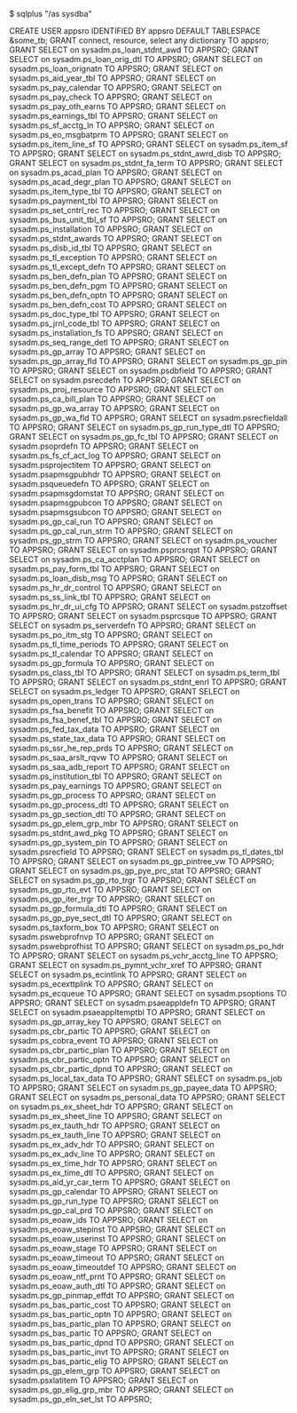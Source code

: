 $ sqlplus "/as sysdba"

CREATE USER appsro IDENTIFIED BY appsro DEFAULT TABLESPACE &some_tb;
GRANT connect, resource, select any dictionary TO appsro;
GRANT SELECT on sysadm.ps_loan_stdnt_awd TO APPSRO;
GRANT SELECT on sysadm.ps_loan_orig_dtl TO APPSRO;
GRANT SELECT on sysadm.ps_loan_orignatn TO APPSRO;
GRANT SELECT on sysadm.ps_aid_year_tbl TO APPSRO;
GRANT SELECT on sysadm.ps_pay_calendar TO APPSRO;
GRANT SELECT on sysadm.ps_pay_check TO APPSRO;
GRANT SELECT on sysadm.ps_pay_oth_earns TO APPSRO;
GRANT SELECT on sysadm.ps_earnings_tbl TO APPSRO;
GRANT SELECT on sysadm.ps_sf_acctg_ln TO APPSRO;
GRANT SELECT on sysadm.ps_eo_msgbatprm TO APPSRO;
GRANT SELECT on sysadm.ps_item_line_sf TO APPSRO;
GRANT SELECT on sysadm.ps_item_sf TO APPSRO;
GRANT SELECT on sysadm.ps_stdnt_awrd_disb TO APPSRO;
GRANT SELECT on sysadm.ps_stdnt_fa_term TO APPSRO;
GRANT SELECT on sysadm.ps_acad_plan TO APPSRO;
GRANT SELECT on sysadm.ps_acad_degr_plan TO APPSRO;
GRANT SELECT on sysadm.ps_item_type_tbl TO APPSRO;
GRANT SELECT on sysadm.ps_payment_tbl TO APPSRO;
GRANT SELECT on sysadm.ps_set_cntrl_rec TO APPSRO;
GRANT SELECT on sysadm.ps_bus_unit_tbl_sf TO APPSRO;
GRANT SELECT on sysadm.ps_installation TO APPSRO;
GRANT SELECT on sysadm.ps_stdnt_awards TO APPSRO;
GRANT SELECT on sysadm.ps_disb_id_tbl TO APPSRO;
GRANT SELECT on sysadm.ps_tl_exception TO APPSRO;
GRANT SELECT on sysadm.ps_tl_except_defn TO APPSRO;
GRANT SELECT on sysadm.ps_ben_defn_plan TO APPSRO;
GRANT SELECT on sysadm.ps_ben_defn_pgm TO APPSRO;
GRANT SELECT on sysadm.ps_ben_defn_optn TO APPSRO;
GRANT SELECT on sysadm.ps_ben_defn_cost TO APPSRO;
GRANT SELECT on sysadm.ps_doc_type_tbl TO APPSRO;
GRANT SELECT on sysadm.ps_jrnl_code_tbl TO APPSRO;
GRANT SELECT on sysadm.ps_installation_fs TO APPSRO;
GRANT SELECT on sysadm.ps_seq_range_detl TO APPSRO;
GRANT SELECT on sysadm.ps_gp_array TO APPSRO;
GRANT SELECT on sysadm.ps_gp_array_fld TO APPSRO;
GRANT SELECT on sysadm.ps_gp_pin TO APPSRO;
GRANT SELECT on sysadm.psdbfield TO APPSRO;
GRANT SELECT on sysadm.psrecdefn TO APPSRO;
GRANT SELECT on sysadm.ps_proj_resource TO APPSRO;
GRANT SELECT on sysadm.ps_ca_bill_plan TO APPSRO;
GRANT SELECT on sysadm.ps_gp_wa_array TO APPSRO;
GRANT SELECT on sysadm.ps_gp_wa_fld TO APPSRO;
GRANT SELECT on sysadm.psrecfieldall TO APPSRO;
GRANT SELECT on sysadm.ps_gp_run_type_dtl TO APPSRO;
GRANT SELECT on sysadm.ps_gp_fc_tbl TO APPSRO;
GRANT SELECT on sysadm.psoprdefn TO APPSRO;
GRANT SELECT on sysadm.ps_fs_cf_act_log TO APPSRO;
GRANT SELECT on sysadm.psprojectitem TO APPSRO;
GRANT SELECT on sysadm.psapmsgpubhdr TO APPSRO;
GRANT SELECT on sysadm.psqueuedefn TO APPSRO;
GRANT SELECT on sysadm.psapmsgdomstat TO APPSRO;
GRANT SELECT on sysadm.psapmsgpubcon TO APPSRO;
GRANT SELECT on sysadm.psapmsgsubcon TO APPSRO;
GRANT SELECT on sysadm.ps_gp_cal_run TO APPSRO;
GRANT SELECT on sysadm.ps_gp_cal_run_strm TO APPSRO;
GRANT SELECT on sysadm.ps_gp_strm TO APPSRO;
GRANT SELECT on sysadm.ps_voucher TO APPSRO;
GRANT SELECT on sysadm.psprcsrqst TO APPSRO;
GRANT SELECT on sysadm.ps_ca_acctplan TO APPSRO;
GRANT SELECT on sysadm.ps_pay_form_tbl TO APPSRO;
GRANT SELECT on sysadm.ps_loan_disb_msg TO APPSRO;
GRANT SELECT on sysadm.ps_hr_dr_control TO APPSRO;
GRANT SELECT on sysadm.ps_ss_link_tbl TO APPSRO;
GRANT SELECT on sysadm.ps_hr_dr_ui_cfg TO APPSRO;
GRANT SELECT on sysadm.pstzoffset TO APPSRO;
GRANT SELECT on sysadm.psprcsque TO APPSRO;
GRANT SELECT on sysadm.ps_serverdefn TO APPSRO;
GRANT SELECT on sysadm.ps_po_itm_stg TO APPSRO;
GRANT SELECT on sysadm.ps_tl_time_periods TO APPSRO;
GRANT SELECT on sysadm.ps_tl_calendar TO APPSRO;
GRANT SELECT on sysadm.ps_gp_formula TO APPSRO;
GRANT SELECT on sysadm.ps_class_tbl TO APPSRO;
GRANT SELECT on sysadm.ps_term_tbl TO APPSRO;
GRANT SELECT on sysadm.ps_stdnt_enrl TO APPSRO;
GRANT SELECT on sysadm.ps_ledger TO APPSRO;
GRANT SELECT on sysadm.ps_open_trans TO APPSRO;
GRANT SELECT on sysadm.ps_fsa_benefit TO APPSRO;
GRANT SELECT on sysadm.ps_fsa_benef_tbl TO APPSRO;
GRANT SELECT on sysadm.ps_fed_tax_data TO APPSRO;
GRANT SELECT on sysadm.ps_state_tax_data TO APPSRO;
GRANT SELECT on sysadm.ps_ssr_he_rep_prds TO APPSRO;
GRANT SELECT on sysadm.ps_saa_arslt_rqvw TO APPSRO;
GRANT SELECT on sysadm.ps_saa_adb_report TO APPSRO;
GRANT SELECT on sysadm.ps_institution_tbl TO APPSRO;
GRANT SELECT on sysadm.ps_pay_earnings TO APPSRO;
GRANT SELECT on sysadm.ps_gp_process TO APPSRO;
GRANT SELECT on sysadm.ps_gp_process_dtl TO APPSRO;
GRANT SELECT on sysadm.ps_gp_section_dtl TO APPSRO;
GRANT SELECT on sysadm.ps_gp_elem_grp_mbr TO APPSRO;
GRANT SELECT on sysadm.ps_stdnt_awd_pkg TO APPSRO;
GRANT SELECT on sysadm.ps_gp_system_pin TO APPSRO;
GRANT SELECT on sysadm.psrecfield TO APPSRO;
GRANT SELECT on sysadm.ps_tl_dates_tbl TO APPSRO;
GRANT SELECT on sysadm.ps_gp_pintree_vw TO APPSRO;
GRANT SELECT on sysadm.ps_gp_pye_prc_stat TO APPSRO;
GRANT SELECT on sysadm.ps_gp_rto_trgr TO APPSRO;
GRANT SELECT on sysadm.ps_gp_rto_evt TO APPSRO;
GRANT SELECT on sysadm.ps_gp_iter_trgr TO APPSRO;
GRANT SELECT on sysadm.ps_gp_formula_dtl TO APPSRO;
GRANT SELECT on sysadm.ps_gp_pye_sect_dtl TO APPSRO;
GRANT SELECT on sysadm.ps_taxform_box TO APPSRO;
GRANT SELECT on sysadm.pswebprofnvp TO APPSRO;
GRANT SELECT on sysadm.pswebprofhist TO APPSRO;
GRANT SELECT on sysadm.ps_po_hdr TO APPSRO;
GRANT SELECT on sysadm.ps_vchr_acctg_line TO APPSRO;
GRANT SELECT on sysadm.ps_pymnt_vchr_xref TO APPSRO;
GRANT SELECT on sysadm.ps_ecintlink TO APPSRO;
GRANT SELECT on sysadm.ps_ecexttplink TO APPSRO;
GRANT SELECT on sysadm.ps_ecqueue TO APPSRO;
GRANT SELECT on sysadm.psoptions TO APPSRO;
GRANT SELECT on sysadm.psaeappldefn TO APPSRO;
GRANT SELECT on sysadm.psaeappltemptbl TO APPSRO;
GRANT SELECT on sysadm.ps_gp_array_key TO APPSRO;
GRANT SELECT on sysadm.ps_cbr_partic TO APPSRO;
GRANT SELECT on sysadm.ps_cobra_event TO APPSRO;
GRANT SELECT on sysadm.ps_cbr_partic_plan TO APPSRO;
GRANT SELECT on sysadm.ps_cbr_partic_optn TO APPSRO;
GRANT SELECT on sysadm.ps_cbr_partic_dpnd TO APPSRO;
GRANT SELECT on sysadm.ps_local_tax_data TO APPSRO;
GRANT SELECT on sysadm.ps_job TO APPSRO;
GRANT SELECT on sysadm.ps_gp_payee_data TO APPSRO;
GRANT SELECT on sysadm.ps_personal_data TO APPSRO;
GRANT SELECT on sysadm.ps_ex_sheet_hdr TO APPSRO;
GRANT SELECT on sysadm.ps_ex_sheet_line TO APPSRO;
GRANT SELECT on sysadm.ps_ex_tauth_hdr TO APPSRO;
GRANT SELECT on sysadm.ps_ex_tauth_line TO APPSRO;
GRANT SELECT on sysadm.ps_ex_adv_hdr TO APPSRO;
GRANT SELECT on sysadm.ps_ex_adv_line TO APPSRO;
GRANT SELECT on sysadm.ps_ex_time_hdr TO APPSRO;
GRANT SELECT on sysadm.ps_ex_time_dtl TO APPSRO;
GRANT SELECT on sysadm.ps_aid_yr_car_term TO APPSRO;
GRANT SELECT on sysadm.ps_gp_calendar TO APPSRO;
GRANT SELECT on sysadm.ps_gp_run_type TO APPSRO;
GRANT SELECT on sysadm.ps_gp_cal_prd TO APPSRO;
GRANT SELECT on sysadm.ps_eoaw_ids TO APPSRO;
GRANT SELECT on sysadm.ps_eoaw_stepinst TO APPSRO;
GRANT SELECT on sysadm.ps_eoaw_userinst TO APPSRO;
GRANT SELECT on sysadm.ps_eoaw_stage TO APPSRO;
GRANT SELECT on sysadm.ps_eoaw_timeout TO APPSRO;
GRANT SELECT on sysadm.ps_eoaw_timeoutdef TO APPSRO;
GRANT SELECT on sysadm.ps_eoaw_ntf_prnt TO APPSRO;
GRANT SELECT on sysadm.ps_eoaw_auth_dtl TO APPSRO;
GRANT SELECT on sysadm.ps_gp_pinmap_effdt TO APPSRO;
GRANT SELECT on sysadm.ps_bas_partic_cost TO APPSRO;
GRANT SELECT on sysadm.ps_bas_partic_optn TO APPSRO;
GRANT SELECT on sysadm.ps_bas_partic_plan TO APPSRO;
GRANT SELECT on sysadm.ps_bas_partic TO APPSRO;
GRANT SELECT on sysadm.ps_bas_partic_dpnd TO APPSRO;
GRANT SELECT on sysadm.ps_bas_partic_invt TO APPSRO;
GRANT SELECT on sysadm.ps_bas_partic_elig TO APPSRO;
GRANT SELECT on sysadm.ps_gp_elem_grp TO APPSRO;
GRANT SELECT on sysadm.psxlatitem TO APPSRO;
GRANT SELECT on sysadm.ps_gp_elig_grp_mbr TO APPSRO;
GRANT SELECT on sysadm.ps_gp_eln_set_lst TO APPSRO;
